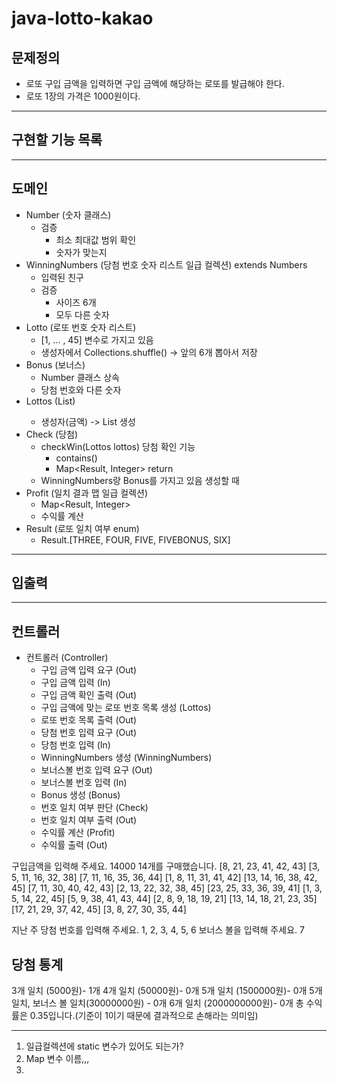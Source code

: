 # java-lotto-kakao

## 문제정의
- 로또 구입 금액을 입력하면 구입 금액에 해당하는 로또를 발급해야 한다.
- 로또 1장의 가격은 1000원이다.

---

## 구현할 기능 목록


---

## 도메인
- Number (숫자 클래스)
  - 검증
    - 최소 최대값 범위 확인
    - 숫자가 맞는지
- WinningNumbers (당첨 번호 숫자 리스트 일급 컬렉션) extends Numbers
  - 입력된 친구
  - 검증
    - 사이즈 6개
    - 모두 다른 숫자
- Lotto (로또 번호 숫자 리스트)
  - [1, ... , 45] 변수로 가지고 있음
  - 생성자에서 Collections.shuffle() -> 앞의 6개 뽑아서 저장
- Bonus (보너스)
  - Number 클래스 상속
  - 당첨 번호와 다른 숫자
- Lottos (List<Lotto>)
  - 생성자(금액) -> List<Lotto> 생성
- Check (당첨)
  - checkWin(Lottos lottos) 당첨 확인 기능
    - contains()
    - Map<Result, Integer> return
  - WinningNumbers랑 Bonus를 가지고 있음 생성할 때
- Profit (일치 결과 맵 일급 컬렉션)
  - Map<Result, Integer>
  - 수익률 계산
- Result (로또 일치 여부 enum)
  - Result.[THREE, FOUR, FIVE, FIVEBONUS, SIX]

---

## 입출력

---

## 컨트롤러

- 컨트롤러 (Controller)
  - 구입 금액 입력 요구 (Out)
  - 구입 금액 입력 (In)
  - 구입 금액 확인 출력 (Out)
  - 구입 금액에 맞는 로또 번호 목록 생성 (Lottos)
  - 로또 번호 목록 출력 (Out)
  - 당첨 번호 입력 요구 (Out)
  - 당첨 번호 입력 (In)
  - WinningNumbers 생성 (WinningNumbers)
  - 보너스볼 번호 입력 요구 (Out)
  - 보너스볼 번호 입력 (In)
  - Bonus 생성 (Bonus)
  - 번호 일치 여부 판단 (Check)
  - 번호 일치 여부 출력 (Out)
  - 수익률 계산 (Profit)
  - 수익률 출력 (Out)


구입금액을 입력해 주세요.
14000
14개를 구매했습니다.
[8, 21, 23, 41, 42, 43]
[3, 5, 11, 16, 32, 38]
[7, 11, 16, 35, 36, 44]
[1, 8, 11, 31, 41, 42]
[13, 14, 16, 38, 42, 45]
[7, 11, 30, 40, 42, 43]
[2, 13, 22, 32, 38, 45]
[23, 25, 33, 36, 39, 41]
[1, 3, 5, 14, 22, 45]
[5, 9, 38, 41, 43, 44]
[2, 8, 9, 18, 19, 21]
[13, 14, 18, 21, 23, 35]
[17, 21, 29, 37, 42, 45]
[3, 8, 27, 30, 35, 44]

지난 주 당첨 번호를 입력해 주세요.
1, 2, 3, 4, 5, 6
보너스 볼을 입력해 주세요.
7

당첨 통계
---------
3개 일치 (5000원)- 1개
4개 일치 (50000원)- 0개
5개 일치 (1500000원)- 0개
5개 일치, 보너스 볼 일치(30000000원) - 0개
6개 일치 (2000000000원)- 0개
총 수익률은 0.35입니다.(기준이 1이기 때문에 결과적으로 손해라는 의미임)

---

1. 일급컬렉션에 static 변수가 있어도 되는가?
2. Map 변수 이름,,,
3. 